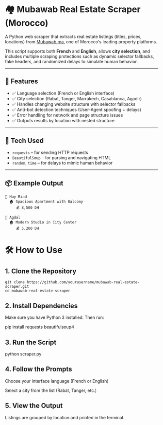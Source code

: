# 🏘️ Mubawab Real Estate Scraper (Morocco)

A Python web scraper that extracts real estate listings (titles, prices, locations) from [Mubawab.ma](https://www.mubawab.ma), one of Morocco's leading property platforms.

This script supports both **French** and **English**, allows **city selection**, and includes multiple scraping protections such as dynamic selector fallbacks, fake headers, and randomized delays to simulate human behavior.

---

## 🚀 Features

- ✅ Language selection (French or English interface)  
- ✅ City selection (Rabat, Tanger, Marrakech, Casablanca, Agadir)  
- ✅ Handles changing website structure with selector fallbacks  
- ✅ Anti-bot detection techniques (User-Agent spoofing + delays)  
- ✅ Error handling for network and page structure issues  
- ✅ Outputs results by location with nested structure  

---

## 🧰 Tech Used

- `requests` – for sending HTTP requests  
- `BeautifulSoup` – for parsing and navigating HTML  
- `random`, `time` – for delays to mimic human behavior  

---

## 📦 Example Output

```plaintext
📍 Hay Riad
  🏠 Spacious Apartment with Balcony
     💰 8,500 DH

📍 Agdal
  🏠 Modern Studio in City Center
     💰 5,200 DH
```
# 🛠️ How to Use
##   1. Clone the Repository
```plaintext
git clone https://github.com/yourusername/mubawab-real-estate-scraper.git
cd mubawab-real-estate-scraper
```
##   2. Install Dependencies

Make sure you have Python 3 installed. Then run:

pip install requests beautifulsoup4

##  3. Run the Script

python scraper.py

##   4. Follow the Prompts

Choose your interface language (French or English)

Select a city from the list (Rabat, Tanger, etc.)

##   5. View the Output

Listings are grouped by location and printed in the terminal.
